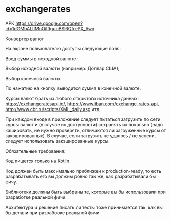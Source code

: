 # exchangerates
APK https://drive.google.com/open?id=1dGMbALtlMnOiIftgubBSl6QfrePX_Awq

Конвертер валют

На экране пользователю доступы следующие поля:

 

Ввод суммы в исходной валюте;

Выбор исходной валюты (например: Доллар США);

Выбор конечной валюты.

 

По нажатию на кнопку выводится сумма в конечной валюте.

 

Курсы валют брать из любого открытого источника данных: https://exchangeratesapi.io/, https://www.iban.com/exchange-rates-api, http://www.cbr.ru/scripts/XML_daily.asp итд

 

При каждом входе в приложение следует пытаться загрузить по сети курсы валют и (в случае их доступности) сохранять их локально (надо кэшировать, не нужно проверять, отличаются ли загруженные курсы от закэшированных). В случае, если загрузить не удалось / не успели, следует использовать закэшированные курсы.

 

Обязательные требования:

 

Код пишется только на Kotlin

Код должен быть максимально приближен к production-ready, то есть разрабатывать его вы должны ровно так же, как разрабатывали бы фичу. 

Библиотеки должны быть выбраны те, которые вы бы использовали при разработке реальной фичи. 

Архитектура и решение писать ли тесты тоже принимается так, как вы бы делали при разрабооке реальной фичи. 
